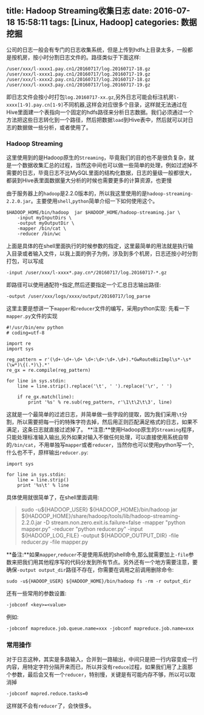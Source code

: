 title: Hadoop Streaming收集日志
date: 2016-07-18 15:58:11
tags: [Linux, Hadoop]
categories: 数据挖掘
---
公司的日志一般会有专门的日志收集系统，但是上传到hdfs上目录太多，一般都是按机房，按小时分割日志文件的。路径类似于下面这样:
```
/user/xxx/l-xxxx1.pay.cn1/20160717/log.20160717-18.gz
/user/xxx/l-xxxx1.pay.cn1/20160717/log.20160717-19.gz
/user/xxx/l-xxxx2.pay.cn1/20160717/log.20160717-18.gz
/user/xxx/l-xxxx3.pay.cn1/20160717/log.20160717-19.gz
```
即日志文件会按小时打包`log.20160717-xx.gz`,另外日志可能会标注机房`l-xxxx[1-9].pay.cn[1-9]`不同机器,这样会对应很多个目录，这样就无法通过在Hive里面建一个表指向一个固定的hdfs路径来分析日志数据。我们必须通过一个方法把这些日志转化到一个路径，然后把数据`load`到Hive表中，然后就可以对日志的数据做一些分析，或者使用了。

### Hadoop Streaming
这里使用到的是Hadoop原生的`Streaming`，毕竟我们的目的也不是很负复杂，就是一个数据收集汇总的过程，当然这中间也可以做一些简单的处理，例如过滤掉不需要的日志，毕竟日志不比MySQL里面的结构化数据，日志的量级一般都很大，都装到Hive表里面数据量大分析的时候也需要更多的计算资源，也更慢

由于服务器上的`hadoop`是2.2.0版本的，所以我这里使用的是`hadoop-streaming-2.2.0.jar`。主要使用`shell`,`python`简单介绍一下如何使用这个。
```
$HADOOP_HOME/bin/hadoop  jar $HADOOP_HOME/hadoop-streaming.jar \
    -input myInputDirs \
    -output myOutputDir \
    -mapper /bin/cat \
    -reducer /bin/wc
```
上面是具体的在shell里面执行的时候参数的指定，这里最简单的用法就是执行输入目录或者输入文件，以我上面的例子为例，涉及到多个机房，日志还按小时分割打包，可以写成
```
-input /user/xxx/l-xxxx*.pay.cn*/20160717/log.20160717-*.gz
```
即路径可以使用通配符`*`指定,然后还要指定一个汇总日志输出路径:
```
-output /user/xxx/logs/xxxx/output/20160717/log_parse 
```

这里主要是想讲一下`mapper`和`reducer`文件的编写，采用python实现:
先看一下`mapper.py`文件的实现
```
#!/usr/bin/env python
# coding=utf-8

import re
import sys

reg_pattern = r'(\d+-\d+-\d+ \d+:\d+:\d+.\d+).*GwRouteBizImpl\s*-\s*(\w*)\{(.*)\}.*'
re_gx = re.compile(reg_pattern)

for line in sys.stdin:
    line = line.strip().replace('\t', ' ').replace('\r', ' ')

    if re_gx.match(line):
        print '%s' % re.sub(reg_pattern, r'\1\t\2\t\3', line)
```
这就是一个最简单的过滤日志，并简单做一些字段的提取，因为我们采用`\t`分割，所以需要把每一行的特殊字符去掉，然后用正则匹配满足格式的日志，如果不满足，这条日志就直接过滤掉了。
**注意:**使用Hadoop原生的`Streaming`程序，只能处理标准输入输出,另外如果对输入不做任何处理，可以直接使用系统自带的`/bin/cat`，不用单独写`mapper`或者`reducer`，当然你也可以使用python写一个,什么也不干，原样输出`reducer.py`:
```
import sys

for line in sys.stdin:
    line = line.strip()
    print '%s\t' % line
```

具体使用就很简单了，在shell里面调用:
> sudo -u${HADOOP_USER} ${HADOOP_HOME}/bin/hadoop jar ${HADOOP_HOME}/share/hadoop/tools/lib/hadoop-streaming-2.2.0.jar -D stream.non.zero.exit.is.failure=false -mapper "python mapper.py" -reducer "python reducer.py" -input ${HADOOP_LOG_FILE} -output ${HADOOP_OUTPUT_DIR} -file reducer.py -file mapper.py

**备注:**如果`mapper`,`reducer`不是使用系统的shell命令,那么就需要加上`-file`参数来把我们用其他程序写的代码分发到所有节点。另外还有一个地方需要注意，要确保`-output output_dir`路径不存在，你需要在调用之前调用删除命令:
```
sudo -u${HADOOP_USER} ${HADOOP_HOME}/bin/hadoop fs -rm -r output_dir
```

还有一些常用的参数设置:
```
-jobconf <key>=<value>
```
例如:
```
-jobconf mapreduce.job.queue.name=xxx -jobconf mapreduce.job.name=xxx
```

### 常用操作
对于日志这种，其实是多路输入，合并到一路输出，中间只是把一行内容变成一行内容，用特定字符分隔开来而已，所以并没有`reduce`过程，如果我们用了上面那个参数，最后会又有一个`reducer`，特别慢，关键是有可能内存不够，所以可以取消掉
```
-jobconf mapred.reduce.tasks=0
```
这样就不会有`reducer`了，会快很多。
